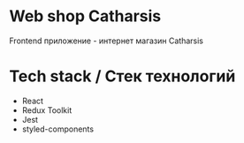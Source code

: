 # Web shop Catharsis

Frontend приложение - интернет магазин Catharsis

# Tech stack / Стек технологий

-   React
-   Redux Toolkit
-   Jest
-   styled-components
